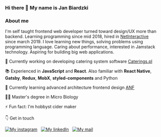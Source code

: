 ### Hi there 👋 My name is Jan Biardzki

### About me
I'm self taught frontend web developer turned toward design/UX more than backend. Learning programming since mid 2018, hired in [NetInteractive](https://netinteractive.pl) since march 2019. I love learning new things, solving problems using programming language. Caring about performance, interested in Jamstack technology. Aspiring for building big web applications.

🔭 Currently working on developing catering system software [Caterings.pl](https://www.caterings.pl)

📚 Experienced in **JavaScript** and **React**. Also familiar with **React Native**, **Gatsby**, **Redux**, **MobX**, **styled-components** and Python
 
📖 Currently learning advanced architecture frontend design [ANF](https://architekturanafroncie.pl)

👨‍🎓 Master's degree in Micro Biology

⚡ Fun fact: I'm hobbyst cider maker

👇 Get in touch 

  [![My instagram](https://upload.wikimedia.org/wikipedia/commons/thumb/3/3e/Instagram_simple_icon.svg/20px-Instagram_simple_icon.svg.png)](https://www.instagram.com/yanchesky/)&nbsp;&nbsp;
  [![My linkedIn](https://upload.wikimedia.org/wikipedia/commons/thumb/f/f6/Font_Awesome_5_brands_linkedin-in.svg/20px-Font_Awesome_5_brands_linkedin-in.svg.png)](https://www.linkedin.com/in/jan-biardzki/)&nbsp;&nbsp;
[![My mail](https://upload.wikimedia.org/wikipedia/commons/thumb/d/df/Aiga_mail.svg/20px-Aiga_mail.svg.png)](mailto:yano.biardzki@gmail.com)







<!--
**yanchesky/yanchesky** is a ✨ _special_ ✨ repository because its `README.md` (this file) appears on your GitHub profile.

Here are some ideas to get you started:

- 🔭 I’m currently working on ...
- 🌱 I’m currently learning ...
- 👯 I’m looking to collaborate on ...
- 🤔 I’m looking for help with ...
- 💬 Ask me about ...
- 📫 How to reach me: ...
- 😄 Pronouns: ...
- ⚡ Fun fact: ...
-->
